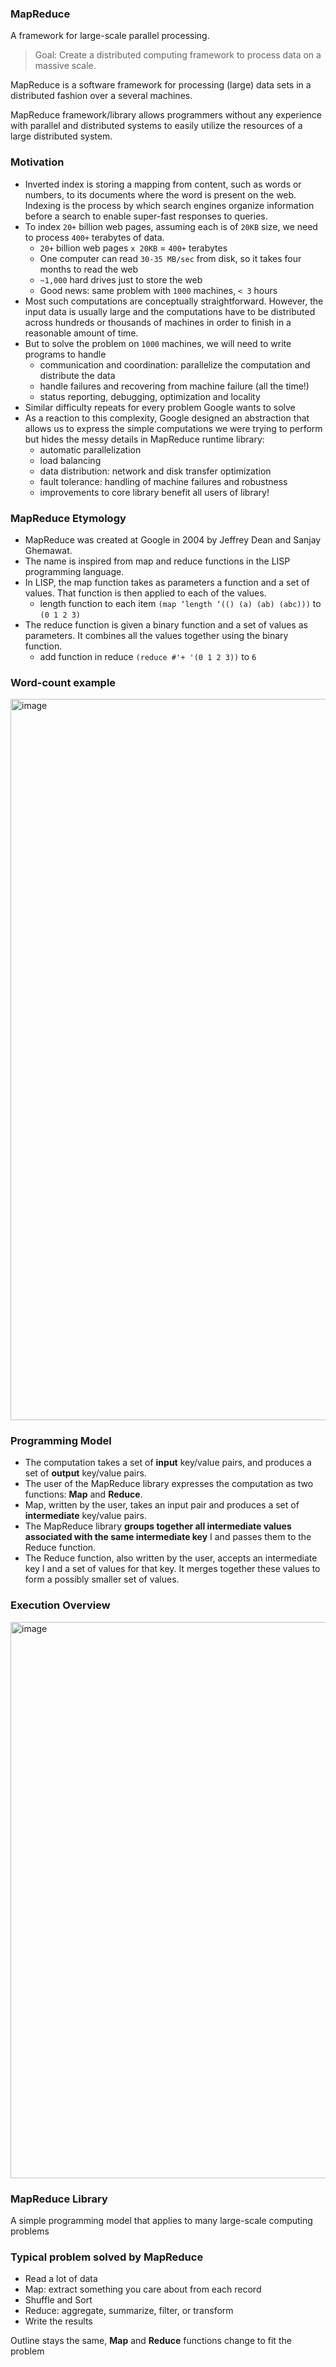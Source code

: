 ### MapReduce

A framework for large-scale parallel processing.

> Goal: Create a distributed computing framework to process data on a massive scale.

MapReduce is a software framework for processing (large) data sets in a distributed fashion over a several machines.

MapReduce framework/library allows programmers without any experience with parallel and distributed systems to easily utilize the resources of a large distributed system.

### Motivation

* Inverted index is storing a mapping from content, such as words or numbers, to its documents where the word is present on the web. Indexing is the process by which search engines organize information before a search to enable super-fast responses to queries.
* To index `20+` billion web pages, assuming each is of `20KB` size, we need to process `400+` terabytes of data.
  - `20+` billion web pages `x 20KB` = `400+` terabytes
  - One computer can read `30-35 MB/sec` from disk, so it takes four months to read the web
  - `~1,000` hard drives just to store the web
  - Good news: same problem with `1000` machines, `< 3` hours
* Most such computations are conceptually straightforward. However, the input data is usually large and the computations have to be distributed across hundreds or thousands of machines in order to finish in a reasonable amount of time.
* But to solve the problem on `1000` machines, we will need to write programs to handle
  - communication and coordination: parallelize the computation and distribute the data
  - handle failures and recovering from machine failure (all the time!)
  - status reporting, debugging, optimization and locality
* Similar difficulty repeats for every problem Google wants to solve
* As a reaction to this complexity, Google designed an abstraction that allows us to express the simple computations we were trying to perform but hides the messy details in MapReduce runtime library:
  - automatic parallelization
  - load balancing
  - data distribution: network and disk transfer optimization
  - fault tolerance: handling of machine failures and robustness
  - improvements to core library benefit all users of library!

### MapReduce Etymology

* MapReduce was created at Google in 2004 by Jeffrey Dean and Sanjay Ghemawat. 
* The name is inspired from map and reduce functions in the LISP programming language. 
* In LISP, the map function takes as parameters a function and a set of values. That function is then applied to each of the values.
  - length function to each item `(map ‘length ‘(() (a) (ab) (abc)))` to `(0 1 2 3)` 
* The reduce function is given a binary function and a set of values as parameters. It combines all the values together using the binary function.
  - add function in reduce `(reduce #'+ '(0 1 2 3))` to `6`


### Word-count example

<img width="1154" alt="image" src="https://user-images.githubusercontent.com/19663316/210795017-6205fe34-f237-4151-904c-31dec4b9684f.png">


### Programming Model

* The computation takes a set of **input** key/value pairs, and produces a set of **output** key/value pairs. 
* The user of the MapReduce library expresses the computation as two functions: **Map** and **Reduce**.
* Map, written by the user, takes an input pair and produces a set of **intermediate** key/value pairs.
* The MapReduce library **groups together all intermediate values associated with the same intermediate key** I and passes them
to the Reduce function.
* The Reduce function, also written by the user, accepts an intermediate key I and a set of values for that key. It
merges together these values to form a possibly smaller set of values. 

### Execution Overview

<img width="890" alt="image" src="https://user-images.githubusercontent.com/19663316/210792948-4460abf7-4fc5-4db4-ade5-0f96100ab517.png">


### MapReduce Library
A simple programming model that applies to many large-scale
computing problems




### Typical problem solved by MapReduce
* Read a lot of data
* Map: extract something you care about from each record
* Shuffle and Sort
* Reduce: aggregate, summarize, filter, or transform
* Write the results

Outline stays the same, **Map** and **Reduce** functions change to fit the problem
